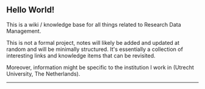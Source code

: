 ## Hello World!

This is a wiki / knowledge base for all things related to Research Data Management. 

This is not a formal project, notes will likely be added and updated at random and will be minimally structured. It's essentially a collection of interesting links and knowledge items that can be revisited.

Moreover, information might be specific to the institution I work in (Utrecht University, The Netherlands). 

-----
